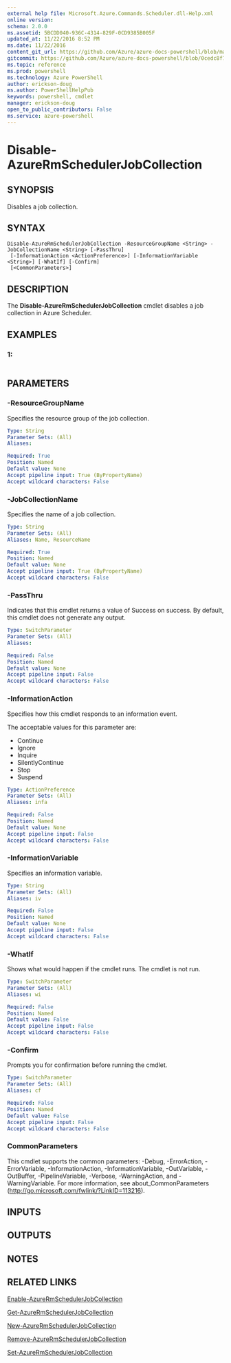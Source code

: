 ```yaml
---
external help file: Microsoft.Azure.Commands.Scheduler.dll-Help.xml
online version: 
schema: 2.0.0
ms.assetid: 5BCDD040-936C-4314-829F-0CD9385B005F
updated_at: 11/22/2016 8:52 PM
ms.date: 11/22/2016
content_git_url: https://github.com/Azure/azure-docs-powershell/blob/master/azureps-cmdlets-docs/ResourceManager/AzureRM.Scheduler/v0.10.0/Disable-AzureRmSchedulerJobCollection.md
gitcommit: https://github.com/Azure/azure-docs-powershell/blob/0cedc8f73bc96cf5ac4c69144e17b3de601fd3cc/azureps-cmdlets-docs/ResourceManager/AzureRM.Scheduler/v0.10.0/Disable-AzureRmSchedulerJobCollection.md
ms.topic: reference
ms.prod: powershell
ms.technology: Azure PowerShell
author: erickson-doug
ms.author: PowerShellHelpPub
keywords: powershell, cmdlet
manager: erickson-doug
open_to_public_contributors: False
ms.service: azure-powershell
---
```


# Disable-AzureRmSchedulerJobCollection

## SYNOPSIS
Disables a job collection.

## SYNTAX

```
Disable-AzureRmSchedulerJobCollection -ResourceGroupName <String> -JobCollectionName <String> [-PassThru]
 [-InformationAction <ActionPreference>] [-InformationVariable <String>] [-WhatIf] [-Confirm]
 [<CommonParameters>]
```

## DESCRIPTION
The **Disable-AzureRmSchedulerJobCollection** cmdlet disables a job collection in Azure Scheduler.

## EXAMPLES

### 1:
```

```

## PARAMETERS

### -ResourceGroupName
Specifies the resource group of the job collection.

```yaml
Type: String
Parameter Sets: (All)
Aliases: 

Required: True
Position: Named
Default value: None
Accept pipeline input: True (ByPropertyName)
Accept wildcard characters: False
```

### -JobCollectionName
Specifies the name of a job collection.

```yaml
Type: String
Parameter Sets: (All)
Aliases: Name, ResourceName

Required: True
Position: Named
Default value: None
Accept pipeline input: True (ByPropertyName)
Accept wildcard characters: False
```

### -PassThru
Indicates that this cmdlet returns a value of Success on success.
By default, this cmdlet does not generate any output.

```yaml
Type: SwitchParameter
Parameter Sets: (All)
Aliases: 

Required: False
Position: Named
Default value: None
Accept pipeline input: False
Accept wildcard characters: False
```

### -InformationAction
Specifies how this cmdlet responds to an information event.

The acceptable values for this parameter are:

- Continue
- Ignore
- Inquire
- SilentlyContinue
- Stop
- Suspend

```yaml
Type: ActionPreference
Parameter Sets: (All)
Aliases: infa

Required: False
Position: Named
Default value: None
Accept pipeline input: False
Accept wildcard characters: False
```

### -InformationVariable
Specifies an information variable.

```yaml
Type: String
Parameter Sets: (All)
Aliases: iv

Required: False
Position: Named
Default value: None
Accept pipeline input: False
Accept wildcard characters: False
```

### -WhatIf
Shows what would happen if the cmdlet runs.
The cmdlet is not run.

```yaml
Type: SwitchParameter
Parameter Sets: (All)
Aliases: wi

Required: False
Position: Named
Default value: False
Accept pipeline input: False
Accept wildcard characters: False
```

### -Confirm
Prompts you for confirmation before running the cmdlet.

```yaml
Type: SwitchParameter
Parameter Sets: (All)
Aliases: cf

Required: False
Position: Named
Default value: False
Accept pipeline input: False
Accept wildcard characters: False
```

### CommonParameters
This cmdlet supports the common parameters: -Debug, -ErrorAction, -ErrorVariable, -InformationAction, -InformationVariable, -OutVariable, -OutBuffer, -PipelineVariable, -Verbose, -WarningAction, and -WarningVariable. For more information, see about_CommonParameters (http://go.microsoft.com/fwlink/?LinkID=113216).

## INPUTS

## OUTPUTS

## NOTES

## RELATED LINKS

[Enable-AzureRmSchedulerJobCollection](xref:ResourceManager/AzureRM.Scheduler/v0.10.0/Enable-AzureRmSchedulerJobCollection.md)

[Get-AzureRmSchedulerJobCollection](xref:ResourceManager/AzureRM.Scheduler/v0.10.0/Get-AzureRmSchedulerJobCollection.md)

[New-AzureRmSchedulerJobCollection](xref:ResourceManager/AzureRM.Scheduler/v0.10.0/New-AzureRmSchedulerJobCollection.md)

[Remove-AzureRmSchedulerJobCollection](xref:ResourceManager/AzureRM.Scheduler/v0.10.0/Remove-AzureRmSchedulerJobCollection.md)

[Set-AzureRmSchedulerJobCollection](xref:ResourceManager/AzureRM.Scheduler/v0.10.0/Set-AzureRmSchedulerJobCollection.md)

